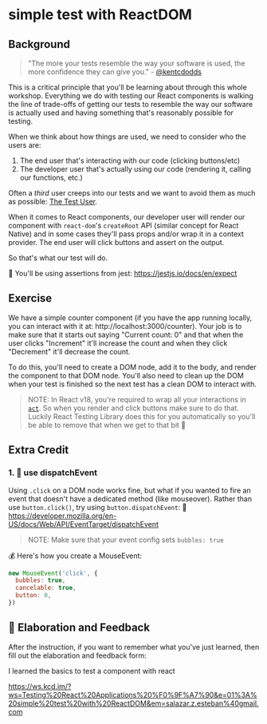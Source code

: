 # simple test with ReactDOM

## Background

> "The more your tests resemble the way your software is used, the more
> confidence they can give you." -
> [@kentcdodds](https://twitter.com/kentcdodds/status/977018512689455106)

This is a critical principle that you'll be learning about through this whole
workshop. Everything we do with testing our React components is walking the line
of trade-offs of getting our tests to resemble the way our software is actually
used and having something that's reasonably possible for testing.

When we think about how things are used, we need to consider who the users are:

1. The end user that's interacting with our code (clicking buttons/etc)
2. The developer user that's actually using our code (rendering it, calling our
   functions, etc.)

Often a _third_ user creeps into our tests and we want to avoid them as much as
possible: [The Test User](https://kentcdodds.com/blog/avoid-the-test-user).

When it comes to React components, our developer user will render our component
with `react-dom`'s `createRoot` API (similar concept for React Native) and in
some cases they'll pass props and/or wrap it in a context provider. The end user
will click buttons and assert on the output.

So that's what our test will do.

📜 You'll be using assertions from jest: https://jestjs.io/docs/en/expect

## Exercise

We have a simple counter component (if you have the app running locally, you can
interact with it at: http://localhost:3000/counter). Your job is to make sure
that it starts out saying "Current count: 0" and that when the user clicks
"Increment" it'll increase the count and when they click "Decrement" it'll
decrease the count.

To do this, you'll need to create a DOM node, add it to the body, and render the
component to that DOM node. You'll also need to clean up the DOM when your test
is finished so the next test has a clean DOM to interact with.

> NOTE: In React v18, you're required to wrap all your interactions in
> [`act`](https://reactjs.org/docs/test-utils.html#act). So when you render and
> click buttons make sure to do that. Luckily React Testing Library does this
> for you automatically so you'll be able to remove that when we get to that bit
> 🥳

## Extra Credit

### 1. 💯 use dispatchEvent

Using `.click` on a DOM node works fine, but what if you wanted to fire an event
that doesn't have a dedicated method (like mouseover). Rather than use
`button.click()`, try using `button.dispatchEvent`: 📜
https://developer.mozilla.org/en-US/docs/Web/API/EventTarget/dispatchEvent

> NOTE: Make sure that your event config sets `bubbles: true`

💰 Here's how you create a MouseEvent:

```javascript
new MouseEvent('click', {
  bubbles: true,
  cancelable: true,
  button: 0,
})
```

## 🦉 Elaboration and Feedback

After the instruction, if you want to remember what you've just learned, then
fill out the elaboration and feedback form:

I learned the basics to test a component with react

https://ws.kcd.im/?ws=Testing%20React%20Applications%20%F0%9F%A7%90&e=01%3A%20simple%20test%20with%20ReactDOM&em=salazar.z.esteban%40gmail.com
